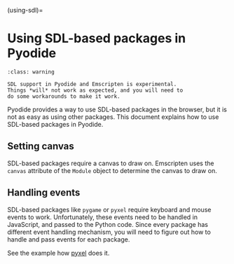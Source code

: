 (using-sdl)=

# Using SDL-based packages in Pyodide

```{admonition} This is experimental
:class: warning

SDL support in Pyodide and Emscripten is experimental.
Things *will* not work as expected, and you will need to
do some workarounds to make it work.
```

Pyodide provides a way to use SDL-based packages in the browser,
but it is not as easy as using other packages. This document explains
how to use SDL-based packages in Pyodide.

## Setting canvas

SDL-based packages require a canvas to draw on.
Emscripten uses the `canvas` attribute of the `Module` object to
determine the canvas to draw on.

## Handling events

SDL-based packages like `pygame` or `pyxel` require keyboard and mouse
events to work. Unfortunately, these events need to be handled in
JavaScript, and passed to the Python code. Since every package has
different event handling mechanism, you will need to figure out how
to handle and pass events for each package.

See the example how [pyxel](https://github.com/kitao/pyxel/blob/3b49279ad892e5c22016494fc539900c427c621e/wasm/pyxel.js)
does it.
